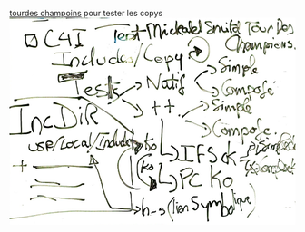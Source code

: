 [tourdes champoins](https://bitbucket.org/m1hael/tour-of-champions/src/master/) pour tester les copys 
![picture 1](../images/b88acad42a6b0463353674e74361094ddb953370514aa467406878a967810f95.png)  

